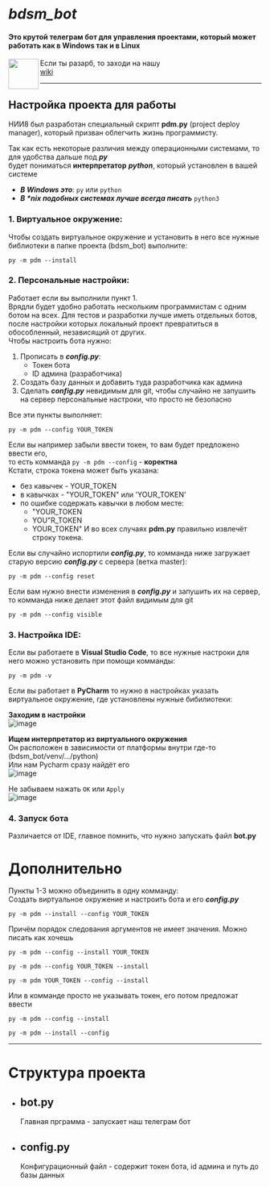 # _bdsm_bot_
#### Это крутой телеграм бот для управления проектами, который может работать как в Windows так и в Linux

<a href="url"><img src="https://user-images.githubusercontent.com/37779327/87091042-ab404480-c241-11ea-8800-bbde2d7d8cd0.gif" align="left" height="60" width="60" ></a>
Если ты разарб, то заходи на нашу  
[wiki](https://github.com/OpenEvel/bdsm_bot/wiki)

---
## Настройка проекта для работы

НИИ8 был разработан специальный скрипт **pdm.py** (project deploy manager), который призван облегчить жизнь программисту.

Так как есть некоторые различия между операционными системами, то для удобства дальше под __*py*__  
будет пониматься **интерпретатор** __*python*__, который установлен в вашей системе
* **_В Windows это_**: `py` или `python`
* **_В *nix подобных системах лучше всегда писать_** `python3`

### __1. Виртуальное окружение:__
Чтобы создать виртуальное окружение и установить в него все нужные библиотеки в папке проекта (bdsm_bot) выполните:
  ```console
  py -m pdm --install
  ```
### __2. Персональные настройки:__
Работает если вы выполнили пункт 1.  
Врядли будет удобно работать нескольким программистам с одним ботом на всех. Для тестов и разработки лучше иметь отдельных ботов,
после настройки которых локальный проект превратиться в обособленный, независящий от других.  
Чтобы настроить бота нужно: 

1. Прописать в **_config.py_**:
    * Токен бота
    * ID админа (разработчика)
2. Создать базу данных и добавить туда разработчика как админа
3. Сделать **_config.py_** невидимым для git, чтобы случайно не запушить на сервер персональные настроки, что просто не безопасно

Все эти пункты выполняет:
  ```console
  py -m pdm --config YOUR_TOKEN
  ```
Если вы например забыли ввести токен, то вам будет предложено ввести его,  
то есть комманда `py -m pdm --config` - **коректна**  
Кстати, строка токена может быть указана:
* без кавычек - YOUR_TOKEN
* в кавычках -  "YOUR_TOKEN" или 'YOUR_TOKEN'
* по ошибке содержать кавычки в любом месте:
    * "YOUR_TOKEN
    * YOU"R_TOKEN
    * YOUR_TOKEN"
И во всех случаях **pdm.py** правильно извлечёт строку токена.

Если вы случайно испортили **_config.py_**, то комманда ниже загружает старую версию **_config.py_** с сервера (ветка master):
  ```console
  py -m pdm --config reset
  ```
Если вам нужно внести изменения в **_config.py_** и запушить их на сервер, то комманда ниже делает этот файл видимым для git
  ```console
  py -m pdm --config visible
  ```
### __3. Настройка IDE:__
Если вы работаете в **Visual Studio Code**, то все нужные настроки для него можно установить при помощи комманды:
  ```console
  py -m pdm -v
  ```
Если вы работает в **PyCharm** то нужно в настройках указать виртуальное окружение, где установлены нужные бибилиотеки:

**Заходим в настройки**  
![image](https://user-images.githubusercontent.com/37779327/87087402-b09a9080-c23b-11ea-81a5-646e36c48d76.png)

**Ищем интерпретатор из виртуального окружения**  
Он расположен в зависимости от платформы внутри где-то (bdsm_bot/venv/.../python)  
Или нам Pycharm сразу найдёт его  
![image](https://user-images.githubusercontent.com/37779327/87087654-2bfc4200-c23c-11ea-9479-e07d670fa8ed.png)

Не забываем нажать `ОК` или `Apply`  
![image](https://user-images.githubusercontent.com/37779327/87088175-fdcb3200-c23c-11ea-9a8f-9b027116ad35.png)

### __4. Запуск бота__
Различается от IDE, главное помнить, что нужно запускать файл **bot.py**

# Дополнительно
Пункты 1-3 можно объединить в одну комманду:  
Создать виртуальное окружение и настроить бота и его **_config.py_**
```console
py -m pdm --install --config YOUR_TOKEN
```
Причём порядок следования аргументов не имеет значения. Можно писать как хочешь
```console
py -m pdm --config --install YOUR_TOKEN
```
```console
py -m pdm --config YOUR_TOKEN --install
```
```console
py -m pdm YOUR_TOKEN --config --install
```

Или в комманде просто не указывать токен, его потом предложат ввести
```console
py -m pdm --config --install
```
```console
py -m pdm --install --config
```

---

# Структура проекта
* ## bot.py
    Главная прграмма - запускает наш телеграм бот
* ## config.py
    Конфигурационный файл - содержит токен бота, id админа и путь до базы данных

